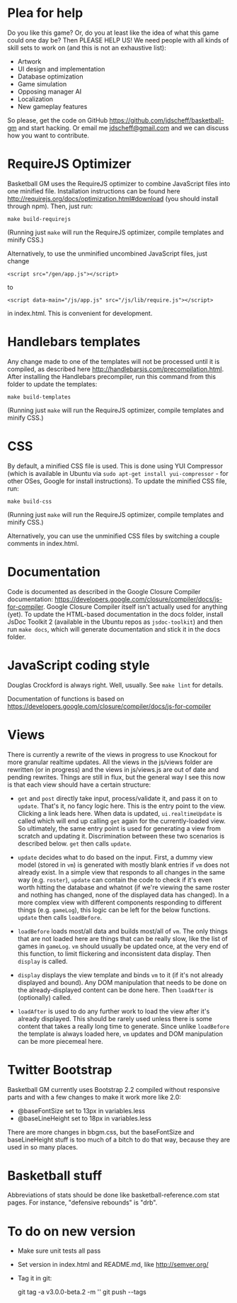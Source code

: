 # Plea for help

Do you like this game? Or, do you at least like the idea of what this game
could one day be? Then PLEASE HELP US! We need people with all kinds of skill
sets to work on (and this is not an exhaustive list):

* Artwork
* UI design and implementation
* Database optimization
* Game simulation
* Opposing manager AI
* Localization
* New gameplay features

So please, get the code on GitHub <https://github.com/jdscheff/basketball-gm>
and start hacking. Or email me <jdscheff@gmail.com> and we can discuss how you
want to contribute.


# RequireJS Optimizer

Basketball GM uses the RequireJS optimizer to combine JavaScript files into one
minified file. Installation instructions can be found here
http://requirejs.org/docs/optimization.html#download (you should install through
npm). Then, just run:

	make build-requirejs

(Running  just `make` will run the RequireJS optimizer, compile templates and
minify CSS.)

Alternatively, to use the unminified uncombined JavaScript files, just change

	<script src="/gen/app.js"></script>

to

	<script data-main="/js/app.js" src="/js/lib/require.js"></script>

in index.html. This is convenient for development.


# Handlebars templates

Any change made to one of the templates will not be processed until it is
compiled, as described here <http://handlebarsjs.com/precompilation.html>.
After installing the Handlebars precompiler, run this command from this
folder to update the templates:

    make build-templates

(Running  just `make` will run the RequireJS optimizer, compile templates and
minify CSS.)


# CSS

By default, a minified CSS file is used. This is done using YUI Compressor
(which is available in Ubuntu via `sudo apt-get install yui-compressor` - for
other OSes, Google for install instructions). To update the minified CSS file,
run:

    make build-css

(Running  just `make` will run the RequireJS optimizer, compile templates and
minify CSS.)

Alternatively, you can use the unminified CSS files by switching a couple
comments in index.html.


# Documentation

Code is documented as described in the Google Closure Compiler documentation:
<https://developers.google.com/closure/compiler/docs/js-for-compiler>. Google
Closure Compiler itself isn't actually used for anything (yet). To update the
HTML-based documentation in the docs folder, install JsDoc Toolkit 2 (available
in the Ubuntu repos as `jsdoc-toolkit`) and then run `make docs`, which will
generate documentation and stick it in the docs folder.


# JavaScript coding style

Douglas Crockford is always right. Well, usually. See `make lint` for details.

Documentation of functions is based on
https://developers.google.com/closure/compiler/docs/js-for-compiler


# Views

There is currently a rewrite of the views in progress to use Knockout for more
granular realtime updates. All the views in the js/views folder are rewritten
(or in progress) and the views in js/views.js are out of date and pending
rewrites. Things are still in flux, but the general way I see this now is that
each view should have a certain structure:

* `get` and `post` directly take input, process/validate it, and pass it on to
  `update`. That's it, no fancy logic here. This is the entry point to the view.
  Clicking a link leads here. When data is updated, `ui.realtimeUpdate` is
  called which will end up calling `get` again for the currently-loaded view. So
  ultimately, the same entry point is used for generating a view from scratch
  and updating it. Discrimination between these two scenarios is described
  below. `get` then calls `update`.

* `update` decides what to do based on the input. First, a dummy view model
  (stored in `vm`) is generated with mostly blank entries if `vm` does not
  already exist. In a simple view that responds to all changes in the same way
  (e.g. `roster`), `update` can contain the code to check if it's even worth
  hitting the database and whatnot (if we're viewing the same roster and nothing
  has changed, none of the displayed data has changed). In a more complex view
  with different components responding to different things (e.g. `gameLog`),
  this logic can be left for the below functions. `update` then calls
  `loadBefore`.

* `loadBefore` loads most/all data and builds most/all of `vm`. The only things
  that are not loaded here are things that can be really slow, like the list of
  games in `gameLog`. `vm` should usually be updated once, at the very end of
  this function, to limit flickering and inconsistent data display. Then
  `display` is called.

* `display` displays the view template and binds `vm` to it (if it's not already
  displayed and bound). Any DOM manipulation that needs to be done on the
  already-displayed content can be done here. Then `loadAfter` is (optionally)
  called.

* `loadAfter` is used to do any further work to load the view after it's already
  displayed. This should be rarely used unless there is some content that takes
  a really long time to generate. Since unlike `loadBefore` the template is
  always loaded here, `vm` updates and DOM manipulation can be more piecemeal
  here.


# Twitter Bootstrap

Basketball GM currently uses Bootstrap 2.2 compiled without responsive parts and
with a few changes to make it work more like 2.0:

* @baseFontSize set to 13px in variables.less
* @baseLineHeight set to 18px in variables.less

There are more changes in bbgm.css, but the baseFontSize and baseLineHeight
stuff is too much of a bitch to do that way, because they are used in so many
places.


# Basketball stuff

Abbreviations of stats should be done like basketball-reference.com stat pages.
For instance, "defensive rebounds" is "drb".


# To do on new version

- Make sure unit tests all pass
- Set version in index.html and README.md, like http://semver.org/
- Tag it in git:

    git tag -a v3.0.0-beta.2 -m ''
    git push --tags